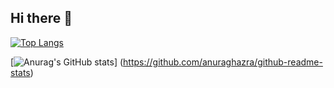 ## Hi there 👋

[![Top Langs](https://github-readme-stats.vercel.app/api/top-langs/?username=yoshinari0822
)](https://github.com/anuraghazra/github-readme-stats)

[![Anurag's GitHub stats](https://github-readme-stats.vercel.app/api?username=yoshinari0822)]
(https://github.com/anuraghazra/github-readme-stats)

<!--
**yoshinari0822/yoshinari0822** is a ✨ _special_ ✨ repository because its `README.md` (this file) appears on your GitHub profile.

Here are some ideas to get you started:

- 🔭 I’m currently working on ...
- 🌱 I’m currently learning ...
- 👯 I’m looking to collaborate on ...
- 🤔 I’m looking for help with ...
- 💬 Ask me about ...
- 📫 How to reach me: ...
- 😄 Pronouns: ...
- ⚡ Fun fact: ...
-->

